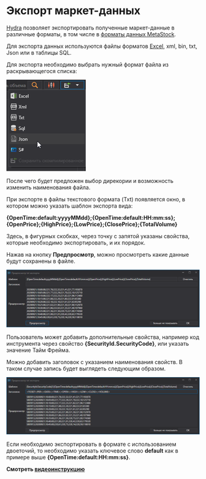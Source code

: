 # Экспорт маркет\-данных

[Hydra](../../hydra.md) позволяет экспортировать полученные маркет-данные в различные форматы, в том числе в [форматы данных MetaStock](export_data/export_into_metastock.md).

Для экспорта данных используются файлы форматов [Excel](https://ru.wikipedia.org/wiki/Excel), xml, bin, txt, Json или в таблицы SQL.

Для экспорта необходимо выбрать нужный формат файла из раскрывающегося списка:

![hydra export](../../../images/hydra_export.png)

После чего будет предложен выбор дирекории и возможность изменить наименования файла.

При экспорте в файлы текстового формата (Txt) появляется окно, в котором можно указать шаблон экспорта вида: 

**{OpenTime:default:yyyyMMdd};{OpenTime:default:HH:mm:ss};{OpenPrice};{HighPrice};{LowPrice};{ClosePrice};{TotalVolume}**

Здесь, в фигурных скобках, через точку с запятой указаны свойства, которые необходимо экспортировать, и их порядок.

Нажав на кнопку **Предпросмотр**, можно просмотреть какие данные будут сохранены в файле.

![hydra export TSLab Meta Stock 1](../../../images/hydra_export_tslab_metastock_1.png)

Пользователь может добавить дополнительные свойства, например код инструмента через свойство **{SecurityId.SecurityCode}**, или указать значение Тайм Фрейма.

Можно добавить заголовок с указанием наименования свойств. В таком случае запись будет выглядеть следующим образом.

![hydra export TSLab Meta Stock 2](../../../images/hydra_export_tslab_metastock_2.png)

Если необходимо экспортировать в формате с использованием двоеточий, то необходимо указать ключевое слово **default** как в примере выше **{OpenTime:default:HH:mm:ss}**.

**Смотреть [видеоинструкцию](../videos/saving_format.md)**
